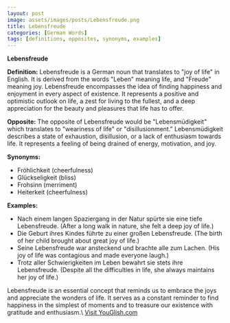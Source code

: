 ```yaml
---
layout: post
image: assets/images/posts/Lebensfreude.png
title: Lebensfreude
categories: [German Words]
tags: [definitions, opposites, synonyms, examples]
---
```


**Lebensfreude**

**Definition:**
Lebensfreude is a German noun that translates to "joy of life" in English. It is derived from the words "Leben" meaning life, and "Freude" meaning joy. Lebensfreude encompasses the idea of finding happiness and enjoyment in every aspect of existence. It represents a positive and optimistic outlook on life, a zest for living to the fullest, and a deep appreciation for the beauty and pleasures that life has to offer.

**Opposite:**
The opposite of Lebensfreude would be "Lebensmüdigkeit" which translates to "weariness of life" or "disillusionment." Lebensmüdigkeit describes a state of exhaustion, disillusion, or a lack of enthusiasm towards life. It represents a feeling of being drained of energy, motivation, and joy.

**Synonyms:**
- Fröhlichkeit (cheerfulness)
- Glückseligkeit (bliss)
- Frohsinn (merriment)
- Heiterkeit (cheerfulness)

**Examples:**
- Nach einem langen Spaziergang in der Natur spürte sie eine tiefe Lebensfreude. (After a long walk in nature, she felt a deep joy of life.)
- Die Geburt ihres Kindes führte zu einer großen Lebensfreude. (The birth of her child brought about great joy of life.)
- Seine Lebensfreude war ansteckend und brachte alle zum Lachen. (His joy of life was contagious and made everyone laugh.)
- Trotz aller Schwierigkeiten im Leben bewahrt sie stets ihre Lebensfreude. (Despite all the difficulties in life, she always maintains her joy of life.)

Lebensfreude is an essential concept that reminds us to embrace the joys and appreciate the wonders of life. It serves as a constant reminder to find happiness in the simplest of moments and to treasure our existence with gratitude and enthusiasm.\ <a id="yg-widget-0" class="youglish-widget" data-query="Lebensfreude" data-lang="german" data-components="8412" data-auto-start="0" data-bkg-color="theme_light" data-title="How%20to%20pronounce%20Lebensfreude%20in%20German"  rel="nofollow" href="https://youglish.com">Visit YouGlish.com</a><script async src="https://youglish.com/public/emb/widget.js" charset="utf-8"></script>